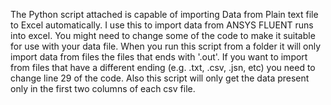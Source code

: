 The Python script attached is capable of importing Data from Plain text file to Excel automatically. I use this to import data from ANSYS FLUENT runs into excel. You might need to change some of the code to make it suitable for use with your data file. 
When you run this script from a folder it will only import data from files the files that ends with '.out'. If you want to import from files that have a different ending (e.g. .txt, .csv, .jsn, etc) you need to change line 29 of the code.
Also this script will only get the data present only in the first two columns of each csv file.
